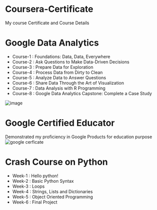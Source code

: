 # Coursera-Certificate
My course Certificate and Course Details
# Google Data Analytics
* Course-1 : Foundations: Data, Data, Everywhere
* Course-2 : Ask Questions to Make Data-Driven Decisions
* Course-3 : Prepare Data for Exploration
* Course-4 : Process Data from Dirty to Clean
* Course-5 : Analyze Data to Answer Questions
* Course-6 : Share Data Through the Art of Visualization
* Course-7 : Data Analysis with R Programming
* Course-8 : Google Data Analytics Capstone: Complete a Case Study

![image](https://user-images.githubusercontent.com/107918245/190084492-7d728d48-7979-4fef-8938-a701c9e1fdde.png)

# Google Certified Educator
Demonstrated my proficiency in Google Products for education purpose
![google cerficate](https://user-images.githubusercontent.com/107918245/194463396-1aa98ebf-45a8-41ba-a1e6-5993b4239aef.JPG)

# Crash Course on Python
* Week-1 : Hello python!
* Week-2 : Basic Python Syntax
* Week-3 : Loops
* Week-4 : Strings, Lists and Dictionaries
* Week-5 : Object Oriented Programming
* Week-6 : Final Project
